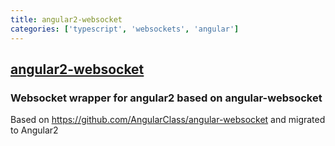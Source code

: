 ```yaml
---
title: angular2-websocket
categories: ['typescript', 'websockets', 'angular']
---
```

## [angular2-websocket](https://github.com/afrad/angular2-websocket)

### Websocket wrapper for angular2 based on angular-websocket 


Based on https://github.com/AngularClass/angular-websocket and migrated to Angular2